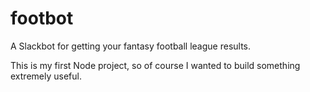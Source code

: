 # footbot

A Slackbot for getting your fantasy football league results.

This is my first Node project, so of course I wanted to build something extremely useful.